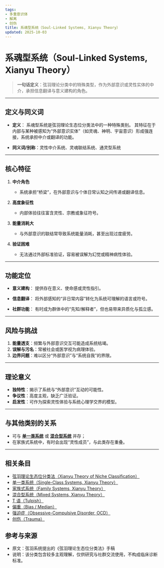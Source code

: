```yaml
---
tags:
- 多重意识体
- 解离
- 创伤
title: 系魂型系统（Soul-Linked Systems, Xianyu Theory）
updated: 2025-10-03
---
```


# 系魂型系统（Soul-Linked Systems, Xianyu Theory）

> **一句话定义**：弦羽理论分类中的特殊类型，作为外部意识或灵性实体的中介，承担信息翻译与意义建构的角色。

---

## 定义与同义词

- **定义**：
  系魂型系统是弦羽理论生态位分类法中的一种特殊类别。
  其特征在于内部与某种被感知为“外部意识实体”（如灵魂、神明、宇宙意识）形成强连接，系统承担中介或翻译的功能。

- **同义词/别称**：灵性中介系统、灵魂联结系统、通灵型系统

---

## 核心特征

1. **中介角色**
   - 系统承担“桥梁”，在外部意识与个体日常认知之间传递或翻译信息。

2. **高度象征性**
   - 内部体验往往富含灵性、宗教或象征符号。

3. **能量消耗大**
   - 与外部意识的联结常导致系统能量消耗，甚至出现过度疲劳。

4. **验证困难**
   - 无法通过外部标准验证，容易被误解为幻觉或精神病性体验。

---

## 功能定位

- **意义建构**：
  提供存在意义、使命感或灵性指引。

- **信息翻译**：
  将外部感知的“非日常内容”转化为系统可理解的语言或符号。

- **社群功能**：
  有时成为群体中的“先知/解释者”，但也易带来异质化与孤立感。

---

## 风险与挑战

1. **能量透支**：频繁与外部意识交互可能造成系统枯竭。
2. **误解与污名**：常被社会或医学视为病理体验。
3. **边界问题**：难以区分“外部意识”与“系统自我”的界限。

---

## 理论意义

- **独特性**：揭示了系统与“外部意识”互动的可能性。
- **争议性**：高度主观，缺乏广泛验证。
- **启发性**：可作为探索灵性体验与系统心理学交界的模型。

---

## 与其他类别的关系

- 可与 **[单一类系统](Single-Class-Systems-Xianyu.md)** 或 **[混合型系统](Mixed-Systems-Xianyu.md)** 并存；
- 在家族式系统中，有时会出现“灵性成员”，与此类存在重叠。

---

## 相关条目

- [弦羽理论生态位分类法（Xianyu Theory of Niche Classification）](Xianyu-Theory-Niche-Classification.md)
- [单一类系统（Single-Class Systems, Xianyu Theory）](Single-Class-Systems-Xianyu.md)
- [家族式系统（Family Systems, Xianyu Theory）](Family-Systems-Xianyu.md)
- [混合型系统（Mixed Systems, Xianyu Theory）](Mixed-Systems-Xianyu.md)
- [T 语（Tulpish）](Tulpish.md)
- [偏重（Bias / Median）](Bias.md)
- [强迫症（Obsessive-Compulsive Disorder, OCD）](OCD.md)
- [创伤（Trauma）](Trauma.md)

## 参考与来源

- 原文：弦羽系统提出的《弦羽理论生态位分类法》手稿
- 说明：该分类包含较多主观理解，仅供研究与社群交流使用，不构成临床诊断标准。
